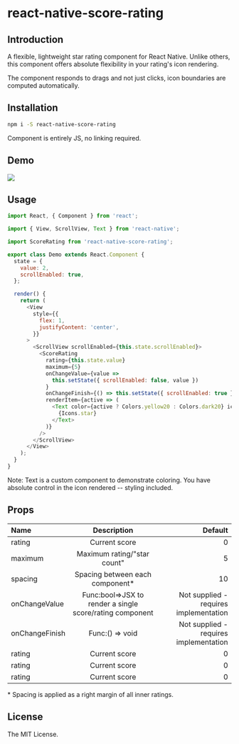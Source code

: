 # react-native-score-rating

## Introduction

A flexible, lightweight star rating component for React Native. Unlike others, this component offers absolute flexibility in your rating's icon rendering.

The component responds to drags and not just clicks, icon boundaries are computed automatically.

## Installation

```sh
npm i -S react-native-score-rating
```

Component is entirely JS, no linking required.

## Demo

<img src="https://i.imgur.com/YtC6xgS.gif" />

## Usage

```js
import React, { Component } from 'react';

import { View, ScrollView, Text } from 'react-native';

import ScoreRating from 'react-native-score-rating';

export class Demo extends React.Component {
  state = {
    value: 2,
    scrollEnabled: true,
  };

  render() {
    return (
      <View
        style={{
          flex: 1,
          justifyContent: 'center',
        }}
      >
        <ScrollView scrollEnabled={this.state.scrollEnabled}>
          <ScoreRating
            rating={this.state.value}
            maximum={5}
            onChangeValue={value =>
              this.setState({ scrollEnabled: false, value })
            }
            onChangeFinish={() => this.setState({ scrollEnabled: true })}
            renderItem={active => (
              <Text color={active ? Colors.yellow20 : Colors.dark20} icon>
                {Icons.star}
              </Text>
            )}
          />
        </ScrollView>
      </View>
    );
  }
}
```

Note: Text is a custom component to demonstrate coloring. You have absolute control in the icon rendered -- styling included.

## Props

| Name           |                       Description                        |                                Default |
| :------------- | :------------------------------------------------------: | -------------------------------------: |
| rating         |                      Current score                       |                                      0 |
| maximum        |               Maximum rating/"star count"                |                                      5 |
| spacing        |             Spacing between each component\*             |                                     10 |
| onChangeValue  | Func:bool=>JSX to render a single score/rating component | Not supplied - requires implementation |
| onChangeFinish |                     Func:() => void                      | Not supplied - requires implementation |
| rating         |                      Current score                       |                                      0 |
| rating         |                      Current score                       |                                      0 |
| rating         |                      Current score                       |                                      0 |

\* Spacing is applied as a right margin of all inner ratings.

## License

The MIT License.

